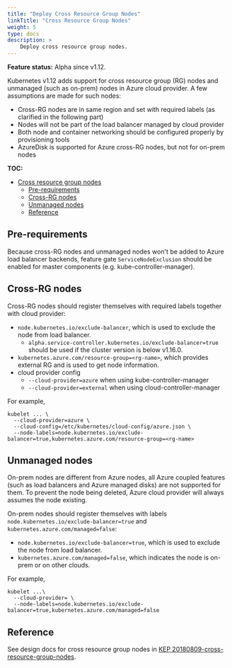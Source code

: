 ```yaml
---
title: "Deploy Cross Resource Group Nodes"
linkTitle: "Cross Resource Group Nodes"
weight: 5
type: docs
description: >
    Deploy cross resource group nodes.
---
```


**Feature status:** Alpha since v1.12.

Kubernetes v1.12 adds support for cross resource group (RG) nodes and unmanaged (such as on-prem) nodes in Azure cloud provider. A few assumptions are made for such nodes:

- Cross-RG nodes are in same region and set with required labels (as clarified in the following part)
- Nodes will not be part of the load balancer managed by cloud provider
- Both node and container networking should be configured properly by provisioning tools
- AzureDisk is supported for Azure cross-RG nodes, but not for on-prem nodes

**TOC:**

<!-- TOC -->

- [Cross resource group nodes](#cross-resource-group-nodes)
  - [Pre-requirements](#pre-requirements)
  - [Cross-RG nodes](#cross-rg-nodes)
  - [Unmanaged nodes](#unmanaged-nodes)
  - [Reference](#reference)

<!-- /TOC -->

## Pre-requirements

Because cross-RG nodes and unmanaged nodes won't be added to Azure load balancer backends, feature gate `ServiceNodeExclusion` should be enabled for master components (e.g. kube-controller-manager).

## Cross-RG nodes

Cross-RG nodes should register themselves with required labels together with cloud provider:

- `node.kubernetes.io/exclude-balancer`, which is used to exclude the node from load balancer.
  - `alpha.service-controller.kubernetes.io/exclude-balancer=true` should be used if the cluster version is below v1.16.0.
- `kubernetes.azure.com/resource-group=<rg-name>`, which provides external RG and is used to get node information.
- cloud provider config
  - `--cloud-provider=azure` when using kube-controller-manager
  - `--cloud-provider=external` when using cloud-controller-manager

For example,

```shell script
kubelet ... \
  --cloud-provider=azure \
  --cloud-config=/etc/kubernetes/cloud-config/azure.json \
  --node-labels=node.kubernetes.io/exclude-balancer=true,kubernetes.azure.com/resource-group=<rg-name>
```

## Unmanaged nodes

On-prem nodes are different from Azure nodes, all Azure coupled features (such as load balancers and Azure managed disks) are not supported for them. To prevent the node being deleted, Azure cloud provider will always assumes the node existing.

On-prem nodes should register themselves with labels `node.kubernetes.io/exclude-balancer=true` and `kubernetes.azure.com/managed=false`:

- `node.kubernetes.io/exclude-balancer=true`, which is used to exclude the node from load balancer.
- `kubernetes.azure.com/managed=false`, which indicates the node is on-prem or on other clouds.

For example,

```shell script
kubelet ...\
  --cloud-provider= \
  --node-labels=node.kubernetes.io/exclude-balancer=true,kubernetes.azure.com/managed=false
```

## Reference

See design docs for cross resource group nodes in [KEP 20180809-cross-resource-group-nodes](https://github.com/kubernetes/enhancements/blob/master/keps/sig-cloud-provider/azure/20180809-cross-resource-group-nodes.md).
